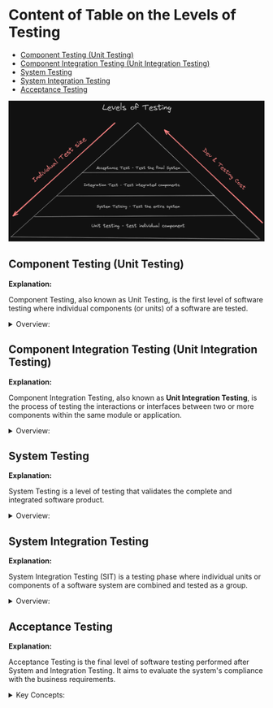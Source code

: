 <!-- markdownlint-disable MD033 -->
# Content of Table on the Levels of Testing

- [Component Testing (Unit Testing)](#component-testing-unit-testing)
- [Component Integration Testing (Unit Integration Testing)](#component-integration-testing-unit-integration-testing)
- [System Testing](#system-testing)
- [System Integration Testing](#system-integration-testing)
- [Acceptance Testing](#acceptance-testing)

![alt text](./images/testLevels.png)

## Component Testing (Unit Testing)

**Explanation:**

Component Testing, also known as Unit Testing, is the first level of software testing where individual components (or units) of a software are tested.

<details>
    <summary>Overview:</summary>

1. **Isolation:** In **unit testing**, components are tested in isolation from the rest of the system. This means that if a test fails, it's clear that the fault is within the unit under test.

2. **Mocking:** Creating mock objects to simulate the behavior of real objects.

3. **White-Box Testing:** Unit testing is a type of **white-box testing** as it requires knowledge of the **internal structure** of the unit to write the tests.

4. **Automated:** Unit tests are typically automated and run as part of the build process. This allows for regular **regression testing** as the codebase evolves.

5. **Test-Driven Development (TDD):** Is a key part of TDD(Test-driven development), a **development methodology** where failing unit tests are written before the code is written to make them pass.

6. **Coverage:** A measure of how much of the codebase is tested by unit tests.

</details>

## Component Integration Testing (Unit Integration Testing)

**Explanation:**

Component Integration Testing, also known as **Unit Integration Testing**, is the process of testing the interactions or interfaces between two or more components within the same module or application.

<details>
    <summary>Overview:</summary>

1. **Interaction Between Units:** The main focus of integration testing is to test the interaction points between different units.

2. **Applicability:** Not mandatory for all applications. Conducted if the application has features requiring component interactions.

3. **Integration Testing Levels:**
    - **Component Integration Testing:** Within the same module.
    - **System Integration Testing:** Between different modules or systems.

4. **Web Services Integration:** Includes testing **APIs** to ensure correct request processing and response handling.

5. **Integration Strategy:** Existing integration strategies such as **bottom-up**, **top-down**, or **big bang** approaches.

</details>

## System Testing

**Explanation:**

System Testing is a level of testing that validates the complete and integrated software product.

<details>
    <summary>Overview:</summary>

1. **Whole System:** When we checking the system based specified requirements.

2. **Functional and Non-Functional Testing:**
    - **Functional Testing:** valdiate that the system meets the functional requirements.
    - **Non-Functional Testing:** Although **system testing** itself is primarily **functional**, it serves as a prerequisite for **non-functional testing**.

3. **End-to-End Testing:** Validates the complete workflow by checking integrated components function works together.

4. **Environment-Related Factors:** Testing the system in an environment that close the production environment, including hardware configurations, operating systems, network conditions, and software configurations.

5. **Independent Test Team:** System testing is often performed by an independent test team to provide an unbiased, fresh perspective, specialized skills, and increased accountability and transparency in the testing process.

6. **Product Risks:** Mitigate product risks that can only be assessed when the system is fully integrated, such as performance bottlenecks, security vulnerabilities, end-to-end functionality, and user experience.

7. **Incomplete Requirements:** If there are incomplete requirements and product risks that were not fully understood or defined during earlier phases, secure that the final product meets all user needs and business requirements.

8. **Simulations and Subsystems:** System testing may use simulations of subsystems or services to create a representative test environment.

</details>

## System Integration Testing

**Explanation:**

System Integration Testing (SIT) is a testing phase where individual units or components of a software system are combined and tested as a group.

<details>
    <summary>Overview:</summary>

1. **Interaction Between Systems:** SIT focuses on testing the interfaces and interactions between two or more systems or components. This includes both internal and external systems that communicate with each other.

2. **Test Environment:** SIT should be executed in an environment that close to the production environment.

3. **End-to-End Testing:** Can also be part of SIT when it involves interactions between multiple systems or components, such as microservices.

</details>

## Acceptance Testing

**Explanation:**

Acceptance Testing is the final level of software testing performed after System and Integration Testing. It aims to evaluate the system's compliance with the business requirements.

<details>
    <summary>Key Concepts:</summary>

1. **User Perspective:** Acceptance testing is conducted from the user's perspective.

2. **Business Requirements:** The main focus of acceptance testing is to validate the system against business requirements.

3. **Types of Acceptance Testing:**
    - **User Acceptance Testing (UAT):** This is the final phase of acceptance testing where the actual users test the software to validate the functionality and usability.

    - **Operational Acceptance Testing (OAT):** OAT focuses on validating the operational aspects of the system to ensure it can be deployed, installed, and operated in the environment.

    - **Contract and Regulatory Acceptance Testing:** Ensures that the system meets contract obligations and regulatory standards.

4. **Alpha and Beta Testing:**
    - **Alpha Testing:** Conducted by the customer in a pre-production environment to validate the product before it is released.

    - **Beta Testing:** Conducted by a limited number of end users in the real environment to gather feedback before the product is officially released.

5. **End-user or Stakeholder Involvement:** Most of the time, end-users or stakeholders perform acceptance testing. QA teams prepare the environment and ensure everything is working correctly before handing it over for acceptance testing. QA teams may also perform preliminary acceptance testing to verify that the system is ready for end-user testing.

</details>
